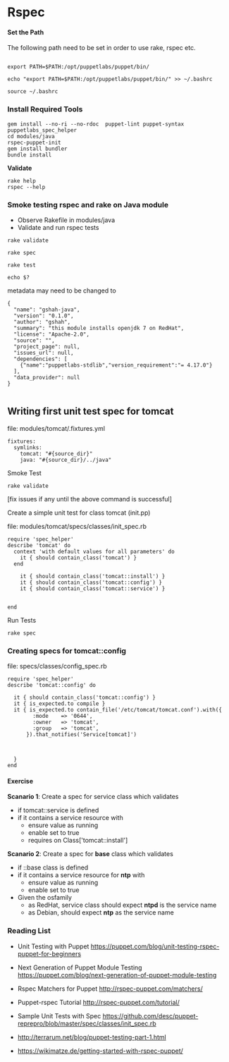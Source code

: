 # Rspec

#### Set the Path

The following path need to be set in order to use rake, rspec etc.

```

export PATH=$PATH:/opt/puppetlabs/puppet/bin/

echo "export PATH=$PATH:/opt/puppetlabs/puppet/bin/" >> ~/.bashrc

source ~/.bashrc
```


### Install Required Tools


```
gem install --no-ri --no-rdoc  puppet-lint puppet-syntax puppetlabs_spec_helper
cd modules/java
rspec-puppet-init
gem install bundler
bundle install
```

**Validate**

```
rake help
rspec --help
```

### Smoke testing rspec and rake on Java module

  * Observe Rakefile in modules/java
  * Validate and run rspec tests

```
rake validate

rake spec

rake test

echo $?
```

metadata may need to be changed to

```
{
  "name": "gshah-java",
  "version": "0.1.0",
  "author": "gshah",
  "summary": "this module installs openjdk 7 on RedHat",
  "license": "Apache-2.0",
  "source": "",
  "project_page": null,
  "issues_url": null,
  "dependencies": [
    {"name":"puppetlabs-stdlib","version_requirement":"= 4.17.0"}
  ],
  "data_provider": null
}


```


## Writing first unit test spec for tomcat  


file: modules/tomcat/.fixtures.yml

```
fixtures:
  symlinks:
    tomcat: "#{source_dir}"
    java: "#{source_dir}/../java"

```

Smoke Test

```
rake validate
```

[fix issues if any until the above command is successful]



Create a simple unit test for class tomcat (init.pp)

file: modules/tomcat/specs/classes/init_spec.rb

```
require 'spec_helper'
describe 'tomcat' do
  context 'with default values for all parameters' do
    it { should contain_class('tomcat') }
  end

    it { should contain_class('tomcat::install') }
    it { should contain_class('tomcat::config') }
    it { should contain_class('tomcat::service') }


end
```

Run Tests
```
rake spec
```

### Creating specs for tomcat::config

file: specs/classes/config_spec.rb

```
require 'spec_helper'
describe 'tomcat::config' do

  it { should contain_class('tomcat::config') }
  it { is_expected.to compile }
  it { is_expected.to contain_file('/etc/tomcat/tomcat.conf').with({
        :mode    => '0644',
        :owner   => 'tomcat',
        :group   => 'tomcat',
      }).that_notifies('Service[tomcat]')



  }
end

```


#### Exercise

**Scanario 1**: Create a spec for service class which validates
  * if tomcat::service is defined
  * if it contains a service resource with
    * ensure value as running
    * enable set to true
    * requires on Class['tomcat::install']


**Scanario 2**: Create a spec for **base** class which validates
  * if ::base class is defined
  * if it contains a service resource for **ntp** with
    * ensure value as running
    * enable set to true
  * Given the osfamily
    * as RedHat, service class should expect **ntpd** is the service name
    * as Debian, should expect **ntp** as the service name


### Reading List

  * Unit Testing with Puppet
    https://puppet.com/blog/unit-testing-rspec-puppet-for-beginners

  * Next Generation of Puppet Module Testing
    https://puppet.com/blog/next-generation-of-puppet-module-testing

  * Rspec Matchers for Puppet
    http://rspec-puppet.com/matchers/

  * Puppet-rspec Tutorial
    http://rspec-puppet.com/tutorial/

  * Sample Unit Tests with Spec
    https://github.com/desc/puppet-reprepro/blob/master/spec/classes/init_spec.rb

  * http://terrarum.net/blog/puppet-testing-part-1.html

  * https://wikimatze.de/getting-started-with-rspec-puppet/

